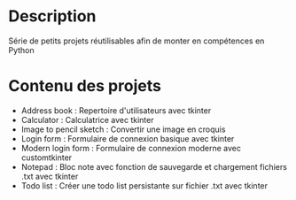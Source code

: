 # Description
Série de petits projets réutilisables afin de monter en compétences en Python
# Contenu des projets
- Address book : Repertoire d'utilisateurs avec tkinter
- Calculator : Calculatrice avec tkinter
- Image to pencil sketch : Convertir une image en croquis
- Login form : Formulaire de connexion basique avec tkinter
- Modern login form : Formulaire de connexion moderne avec customtkinter
- Notepad : Bloc note avec fonction de sauvegarde et chargement fichiers .txt avec tkinter
- Todo list : Créer une todo list persistante sur fichier .txt avec tkinter
